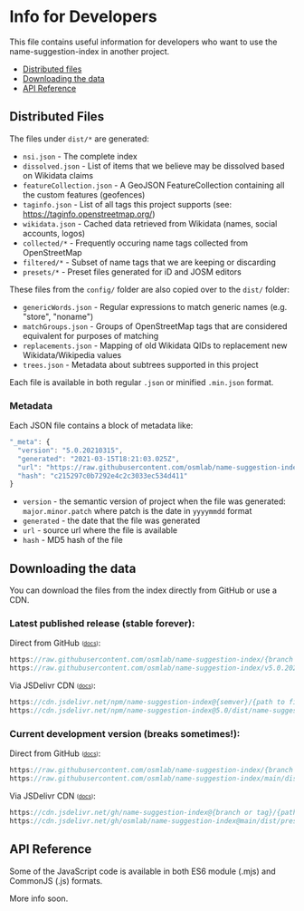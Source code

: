 # Info for Developers

This file contains useful information for developers who want to use the name-suggestion-index in another project.

- [Distributed files](#distributed-files)
- [Downloading the data](#downloading-the-data)
- [API Reference](#api-reference)


## Distributed Files

The files under `dist/*` are generated:
- `nsi.json` - The complete index
- `dissolved.json` - List of items that we believe may be dissolved based on Wikidata claims
- `featureCollection.json` - A GeoJSON FeatureCollection containing all the custom features (geofences)
- `taginfo.json` - List of all tags this project supports (see: https://taginfo.openstreetmap.org/)
- `wikidata.json` - Cached data retrieved from Wikidata (names, social accounts, logos)
- `collected/*` - Frequently occuring name tags collected from OpenStreetMap
- `filtered/*` - Subset of name tags that we are keeping or discarding
- `presets/*` - Preset files generated for iD and JOSM editors

These files from the `config/` folder are also copied over to the `dist/` folder:
- `genericWords.json` - Regular expressions to match generic names (e.g. "store", "noname")
- `matchGroups.json` - Groups of OpenStreetMap tags that are considered equivalent for purposes of matching
- `replacements.json` - Mapping of old Wikidata QIDs to replacement new Wikidata/Wikipedia values
- `trees.json` - Metadata about subtrees supported in this project


Each file is available in both regular `.json` or minified `.min.json` format.


### Metadata

Each JSON file contains a block of metadata like:
```js
"_meta": {
  "version": "5.0.20210315",
  "generated": "2021-03-15T18:21:03.025Z",
  "url": "https://raw.githubusercontent.com/osmlab/name-suggestion-index/main/dist/featureCollection.json",
  "hash": "c215297c0b7292e4c2c3033ec534d411"
}
```

- `version` - the semantic version of project when the file was generated:
  `major.minor.patch` where patch is the date in `yyyymmdd` format
- `generated` - the date that the file was generated
- `url` - source url where the file is available
- `hash` - MD5 hash of the file


## Downloading the data

You can download the files from the index directly from GitHub or use a CDN.


### Latest published release (stable forever):

Direct from GitHub <sub><sup>([docs](https://stackoverflow.com/questions/39065921/what-do-raw-githubusercontent-com-urls-represent))</sup></sub>:
```js
https://raw.githubusercontent.com/osmlab/name-suggestion-index/{branch or tag}/{path to file}
https://raw.githubusercontent.com/osmlab/name-suggestion-index/v5.0.20210315/dist/name-suggestions.presets.min.xml
```

Via JSDelivr CDN <sub><sup>([docs](https://www.jsdelivr.com/))</sup></sub>:
```js
https://cdn.jsdelivr.net/npm/name-suggestion-index@{semver}/{path to file}
https://cdn.jsdelivr.net/npm/name-suggestion-index@5.0/dist/name-suggestions.presets.min.xml
```


### Current development version (breaks sometimes!):

Direct from GitHub <sub><sup>([docs](https://stackoverflow.com/questions/39065921/what-do-raw-githubusercontent-com-urls-represent))</sup></sub>:
```js
https://raw.githubusercontent.com/osmlab/name-suggestion-index/{branch or tag}/{path to file}
https://raw.githubusercontent.com/osmlab/name-suggestion-index/main/dist/presets/nsi-josm-presets.min.xml
```

Via JSDelivr CDN <sub><sup>([docs](https://www.jsdelivr.com/?docs=gh))</sup></sub>:
```js
https://cdn.jsdelivr.net/gh/name-suggestion-index@{branch or tag}/{path to file}
https://cdn.jsdelivr.net/gh/osmlab/name-suggestion-index@main/dist/presets/nsi-josm-presets.min.xml
```


## API Reference

Some of the JavaScript code is available in both ES6 module (.mjs) and CommonJS (.js) formats.

More info soon.

